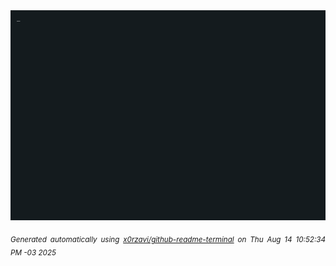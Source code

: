 <div align="justify">
<picture>
    <source media="(prefers-color-scheme: dark)" srcset="./output.gif">
    <source media="(prefers-color-scheme: light)" srcset="./output.gif">
    <img alt="GIFOS" src="output.gif">
</picture>

<sub><i>Generated automatically using [x0rzavi/github-readme-terminal](https://github.com/x0rzavi/github-readme-terminal) on Thu Aug 14 10:52:34 PM -03 2025</i></sub>

<!-- <details>
<summary>More details</summary>

</details> -->
</div>

<!-- Image deletion URL: NONE -->